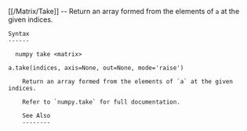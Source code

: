 [[/Matrix/Take]] --     Return an array formed from the elements of `a` at the given indices.

~~~
Syntax
------

  numpy take <matrix>

a.take(indices, axis=None, out=None, mode='raise')

    Return an array formed from the elements of `a` at the given indices.

    Refer to `numpy.take` for full documentation.

    See Also
    --------
~~~
